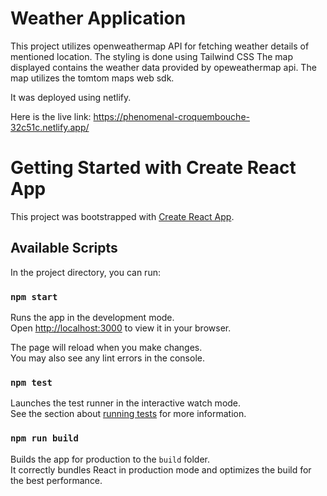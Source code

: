 # Weather Application

This project utilizes openweathermap API for fetching weather details of mentioned location.
The styling is done using Tailwind CSS 
The map displayed contains the weather data provided by opeweathermap api.
The map utilizes the tomtom maps web sdk.

It was deployed using netlify.

Here is the live link: https://phenomenal-croquembouche-32c51c.netlify.app/


# Getting Started with Create React App

This project was bootstrapped with [Create React App](https://github.com/facebook/create-react-app).

## Available Scripts

In the project directory, you can run:

### `npm start`

Runs the app in the development mode.\
Open [http://localhost:3000](http://localhost:3000) to view it in your browser.

The page will reload when you make changes.\
You may also see any lint errors in the console.

### `npm test`

Launches the test runner in the interactive watch mode.\
See the section about [running tests](https://facebook.github.io/create-react-app/docs/running-tests) for more information.

### `npm run build`

Builds the app for production to the `build` folder.\
It correctly bundles React in production mode and optimizes the build for the best performance.
